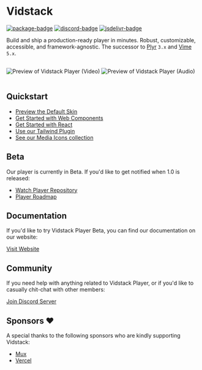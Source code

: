 # Vidstack

[![package-badge]][package]
[![discord-badge]][discord]
[![jsdelivr-badge]][jsdelivr]

Build and ship a production-ready player in minutes. Robust, customizable, accessible, and
framework-agnostic. The successor to [Plyr][plyr] `3.x` and [Vime][vime] `5.x`.

<img src="./assets/video-player.png" alt="Preview of Vidstack Player (Video)" />

<img src="./assets/audio-player.png" alt="Preview of Vidstack Player (Audio)" style="margin: 16px 0;" />

## Quickstart

- [Preview the Default Skin](https://www.vidstack.io/docs/player/core-concepts/skins#default-skin)
- [Get Started with Web Components](https://www.vidstack.io/docs/player/getting-started/installation)
- [Get Started with React](https://www.vidstack.io/docs/react/player/getting-started/installation)
- [Use our Tailwind Plugin](https://www.vidstack.io/docs/player/core-concepts/tailwind)
- [See our Media Icons collection](https://www.vidstack.io/media-icons)

## Beta

Our player is currently in Beta. If you'd like to get notified when 1.0 is released:

- [Watch Player Repository](https://github.com/vidstack/player)
- [Player Roadmap](https://github.com/orgs/vidstack/projects/1/views/1?groupedBy%5BcolumnId%5D=Milestone)

## Documentation

If you'd like to try Vidstack Player Beta, you can find our documentation on our website:

[Visit Website][website]

## Community

If you need help with anything related to Vidstack Player, or if you'd like to casually chit-chat with other members:

[Join Discord Server][discord]

## Sponsors ❤️

A special thanks to the following sponsors who are kindly supporting Vidstack:

- [Mux](https://www.mux.com/)
- [Vercel](https://vercel.com/)

[vime]: https://github.com/vime-js/vime
[plyr]: https://github.com/sampotts/plyr
[website]: https://www.vidstack.io/
[package]: https://www.npmjs.com/package/vidstack
[package-badge]: https://img.shields.io/npm/v/vidstack?style=flat-square
[jsdelivr]: https://www.jsdelivr.com/package/npm/vidstack
[jsdelivr-badge]: https://data.jsdelivr.com/v1/package/npm/vidstack/badge
[discord]: https://discord.gg/QAjfh2gZE4
[discord-badge]: https://img.shields.io/discord/742612686679965696?color=%235865F2&label=%20&logo=discord&logoColor=white&style=flat-square
